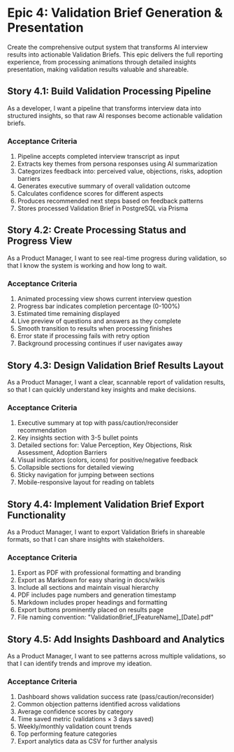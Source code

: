 # Epic 4: Validation Brief Generation & Presentation

Create the comprehensive output system that transforms AI interview results into actionable Validation Briefs. This epic delivers the full reporting experience, from processing animations through detailed insights presentation, making validation results valuable and shareable.

## Story 4.1: Build Validation Processing Pipeline

As a developer,
I want a pipeline that transforms interview data into structured insights,
so that raw AI responses become actionable validation briefs.

### Acceptance Criteria
1. Pipeline accepts completed interview transcript as input
2. Extracts key themes from persona responses using AI summarization
3. Categorizes feedback into: perceived value, objections, risks, adoption barriers
4. Generates executive summary of overall validation outcome
5. Calculates confidence scores for different aspects
6. Produces recommended next steps based on feedback patterns
7. Stores processed Validation Brief in PostgreSQL via Prisma

## Story 4.2: Create Processing Status and Progress View

As a Product Manager,
I want to see real-time progress during validation,
so that I know the system is working and how long to wait.

### Acceptance Criteria
1. Animated processing view shows current interview question
2. Progress bar indicates completion percentage (0-100%)
3. Estimated time remaining displayed
4. Live preview of questions and answers as they complete
5. Smooth transition to results when processing finishes
6. Error state if processing fails with retry option
7. Background processing continues if user navigates away

## Story 4.3: Design Validation Brief Results Layout

As a Product Manager,
I want a clear, scannable report of validation results,
so that I can quickly understand key insights and make decisions.

### Acceptance Criteria
1. Executive summary at top with pass/caution/reconsider recommendation
2. Key insights section with 3-5 bullet points
3. Detailed sections for: Value Perception, Key Objections, Risk Assessment, Adoption Barriers
4. Visual indicators (colors, icons) for positive/negative feedback
5. Collapsible sections for detailed viewing
6. Sticky navigation for jumping between sections
7. Mobile-responsive layout for reading on tablets

## Story 4.4: Implement Validation Brief Export Functionality

As a Product Manager,
I want to export Validation Briefs in shareable formats,
so that I can share insights with stakeholders.

### Acceptance Criteria
1. Export as PDF with professional formatting and branding
2. Export as Markdown for easy sharing in docs/wikis
3. Include all sections and maintain visual hierarchy
4. PDF includes page numbers and generation timestamp
5. Markdown includes proper headings and formatting
6. Export buttons prominently placed on results page
7. File naming convention: "ValidationBrief_[FeatureName]_[Date].pdf"

## Story 4.5: Add Insights Dashboard and Analytics

As a Product Manager,
I want to see patterns across multiple validations,
so that I can identify trends and improve my ideation.

### Acceptance Criteria
1. Dashboard shows validation success rate (pass/caution/reconsider)
2. Common objection patterns identified across validations
3. Average confidence scores by category
4. Time saved metric (validations × 3 days saved)
5. Weekly/monthly validation count trends
6. Top performing feature categories
7. Export analytics data as CSV for further analysis
